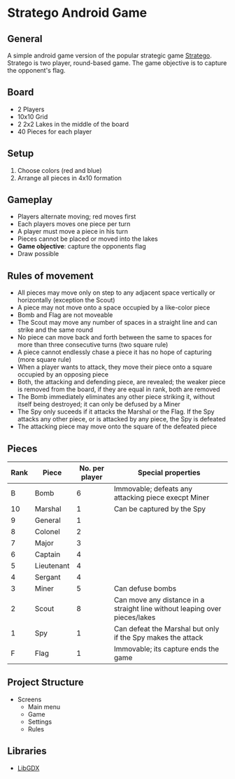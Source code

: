 # Stratego Android Game

## General

A simple android game version of the popular strategic game [Stratego](https://en.wikipedia.org/wiki/Stratego). Stratego is two player, round-based game. The game objective is to capture the opponent's flag.

## Board

- 2 Players
- 10x10 Grid
- 2 2x2 Lakes in the middle of the board
- 40 Pieces for each player

## Setup

1. Choose colors (red and blue)
2. Arrange all pieces in 4x10 formation

## Gameplay

- Players alternate moving; red moves first
- Each players moves one piece per turn
- A player must move a piece in his turn
- Pieces cannot be placed or moved into the lakes
- **Game objective**: capture the opponents flag  
- Draw possible

## Rules of movement

- All pieces may move only on step to any adjacent space vertically or horizontally (exception the Scout)
- A piece may not move onto a space occupied by a like-color piece
- Bomb and Flag are not moveable
- The Scout may move any number of spaces in a straight line and can strike and the same round
- No piece can move back and forth between the same to spaces for more than three consecutive turns (two square rule)
- A piece cannot endlessly chase a piece it has no hope of capturing  (more square rule)
- When a player wants to attack, they move their piece onto a square occupied by an opposing piece
- Both, the attacking and defending piece, are revealed; the weaker piece is removed from the board, if they are equal in rank, both are removed
- The Bomb immediately eliminates any other piece striking it, without itself being destroyed; it can only be defused by a Miner
- The Spy only suceeds if it attacks the Marshal or the Flag. If the Spy attacks any other piece, or is attacked by any piece, the Spy is defeated
- The attacking piece may move onto the square of the defeated piece

## Pieces

| Rank |    Piece    |  No. per player |                              Special properties                             |
|------|-------------|-----------------|-----------------------------------------------------------------------------|
| B    |  Bomb       |               6 |  Immovable; defeats any attacking piece execpt Miner                        |
| 10   |  Marshal    |               1 |  Can be captured by the Spy                                                 |
| 9    |  General    |               1 |                                                                             |
| 8    |  Colonel    |               2 |                                                                             |
| 7    |  Major      |               3 |                                                                             |
| 6    |  Captain    |               4 |                                                                             |
| 5    |  Lieutenant |               4 |                                                                             |
| 4    |  Sergant    |               4 |                                                                             |
| 3    |  Miner      |               5 |  Can defuse bombs                                                           |
| 2    |  Scout      |               8 |  Can move any distance in a straight line without leaping over pieces/lakes |
| 1    |  Spy        |               1 |  Can defeat the Marshal but only if the Spy makes the attack                |
| F    |  Flag       |               1 |  Immovable; its capture ends the game                                       |

## Project Structure

- Screens
  - Main menu
  - Game
  - Settings
  - Rules

## Libraries

- [LibGDX](www.libgdx.com)
